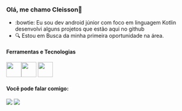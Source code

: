 ### Olá, me chamo Cleisson👋
- :bowtie: Eu sou dev android júnior com foco em linguagem Kotlin desenvolvi alguns projetos que estão aqui no github
- :mag: Estou em Busca da minha primeira oportunidade na área.

#### Ferramentas e Tecnologias

<img src="https://cdn.jsdelivr.net/gh/devicons/devicon/icons/androidstudio/androidstudio-original.svg" width="40" height="40" /><img src="https://cdn.jsdelivr.net/gh/devicons/devicon/icons/java/java-original.svg" width="40" height="40"/> 
<img src="https://cdn.jsdelivr.net/gh/devicons/devicon/icons/kotlin/kotlin-original.svg" width="40" height="40" />


          
#### Você pode falar comigo:

<div>
<a href = "mailto:cleisson.darosa@gmail.com"><img src="https://img.shields.io/badge/Gmail-D14836?style=for-the-badge&logo=gmail&logoColor=white" target="_blank"></a>
<a href="https://www.linkedin.com/in/cleisson-da-rosa/" target="_blank"><img src="https://img.shields.io/badge/-LinkedIn-%230077B5?style=for-the-badge&logo=linkedin&logoColor=white" target="_blank"></a>   
</div>
